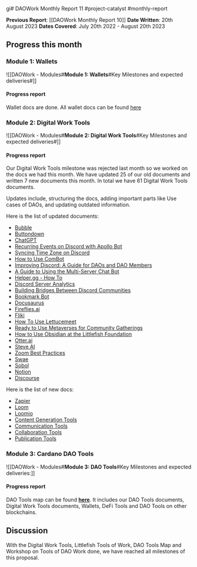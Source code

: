 gi# DAOWork Monthly Report 11
#project-catalyst #monthly-report

**Previous Report**: [[DAOWork Monthly Report 10]]
**Date Written**: 20th August 2023
**Dates Covered**: July 20th 2022 - August 20th 2023

## Progress this month

### Module 1: Wallets
![[DAOWork - Modules#**Module 1: Wallets**#Key Milestones and expected deliveries#]]

#### Progress report

Wallet docs are done. All wallet docs can be found [here](https://littlefish-1.gitbook.io/dao-work/dao-work-landing-page/cardano-wallets)

### Module 2: Digital Work Tools
![[DAOWork - Modules#**Module 2: Digital Work Tools**#Key Milestones and expected deliveries#]]

#### Progress report

Our Digital Work Tools milestone was rejected last month so we worked on the docs we had this month. We have updated 25 of our old documents and written 7 new documents this month. In total we have 61 Digital Work Tools documents.

Updates include, structuring the docs, adding important parts like Use cases of DAOs, and updating outdated information.

Here is the list of updated documents:
- [Bubble](https://tools.littlefish.foundation/littlefish-research-hub/all-docs/remote-work-tools/bubble)
- [Buttondown](https://tools.littlefish.foundation/littlefish-research-hub/all-docs/remote-work-tools/buttondown-email-newsletters)
- [ChatGPT](https://tools.littlefish.foundation/littlefish-research-hub/all-docs/remote-work-tools/generative-pre-trained-transformer-chatgpt)
- [Recurring Events on Discord with Apollo Bot](https://tools.littlefish.foundation/littlefish-research-hub/all-docs/remote-work-tools/recurring-events-on-discord-with-apollo-bot)
- [Syncing Time Zone on Discord](https://tools.littlefish.foundation/littlefish-research-hub/all-docs/remote-work-tools/syncing-time-zone-on-discord)
- [How to Use ComBot](https://tools.littlefish.foundation/littlefish-research-hub/all-docs/remote-work-tools/how-to-use-combot)
- [Improving Discord: A Guide for DAOs and DAO Members](https://tools.littlefish.foundation/littlefish-research-hub/all-docs/remote-work-tools/improving-discord-a-guide-for-daos-and-dao-members)
- [A Guide to Using the Multi-Server Chat Bot](https://tools.littlefish.foundation/littlefish-research-hub/all-docs/remote-work-tools/a-guide-to-using-the-multi-server-chat-bot)
- [Helper.gg - How To](https://tools.littlefish.foundation/littlefish-research-hub/all-docs/remote-work-tools/helper.gg-how-to)
- [Discord Server Analytics](https://tools.littlefish.foundation/littlefish-research-hub/all-docs/remote-work-tools/discord-server-analytics)
- [Building Bridges Between Discord Communities](https://tools.littlefish.foundation/littlefish-research-hub/all-docs/remote-work-tools/building-bridges-between-discord-communities)
- [Bookmark Bot](https://tools.littlefish.foundation/littlefish-research-hub/all-docs/remote-work-tools/bookmark-bot)
- [Docusaurus](https://tools.littlefish.foundation/littlefish-research-hub/all-docs/remote-work-tools/docusaurus)
- [Fireflies.ai](https://tools.littlefish.foundation/littlefish-research-hub/all-docs/remote-work-tools/fireflies.ai)
- [Fliki](https://tools.littlefish.foundation/littlefish-research-hub/all-docs/remote-work-tools/fliki)
- [How To Use Lettucemeet](https://tools.littlefish.foundation/littlefish-research-hub/all-docs/remote-work-tools/how-to-use-lettucemeet)
- [Ready to Use Metaverses for Community Gatherings](https://tools.littlefish.foundation/littlefish-research-hub/all-docs/remote-work-tools/ready-to-use-metaverses-for-community-gatherings)
- [How to Use Obsidian at the Littlefish Foundation](https://tools.littlefish.foundation/littlefish-research-hub/all-docs/remote-work-tools/how-to-use-obsidian-at-the-littlefish-foundation)
- [Otter.ai](https://tools.littlefish.foundation/littlefish-research-hub/all-docs/remote-work-tools/otter.ai)
- [Steve AI](https://tools.littlefish.foundation/littlefish-research-hub/all-docs/remote-work-tools/steve-ai)
- [Zoom Best Practices](https://tools.littlefish.foundation/littlefish-research-hub/all-docs/remote-work-tools/zoom-best-practices)
- [Swae](https://tools.littlefish.foundation/littlefish-research-hub/all-docs/dao-tools/other-chains/swae)
- [Sobol](https://tools.littlefish.foundation/littlefish-research-hub/all-docs/remote-work-tools/sobol)
- [Notion](https://tools.littlefish.foundation/littlefish-research-hub/all-docs/remote-work-tools/notion)
- [Discourse](https://tools.littlefish.foundation/littlefish-research-hub/all-docs/remote-work-tools/discourse)

Here is the list of new docs:

- [Zapier](https://tools.littlefish.foundation/littlefish-research-hub/all-docs/remote-work-tools/zapier)
- [Loom](https://tools.littlefish.foundation/littlefish-research-hub/all-docs/remote-work-tools/loom)
- [Loomio](https://tools.littlefish.foundation/littlefish-research-hub/all-docs/remote-work-tools/loomio)
- [Content Generation Tools](https://tools.littlefish.foundation/littlefish-research-hub/remote-work-tools/content-generation-tools)
- [Communication Tools](https://tools.littlefish.foundation/littlefish-research-hub/remote-work-tools/communication-tools)
- [Collaboration Tools](https://tools.littlefish.foundation/littlefish-research-hub/remote-work-tools/collaboration-tools)
- [Publication Tools](https://tools.littlefish.foundation/littlefish-research-hub/remote-work-tools/publication-tools)

### Module 3: Cardano DAO Tools
![[DAOWork - Modules#**Module 3: DAO Tools**#Key Milestones and expected deliveries:]]

#### Progress report

DAO Tools map can be found [**here**](https://map.littlefish.foundation). It includes our DAO Tools documents, Digital Work Tools documents, Wallets, DeFi Tools and DAO Tools on other blockchains.


## Discussion

With the Digital Work Tools, Littlefish Tools of Work, DAO Tools Map and Workshop on Tools of DAO Work done, we have reached all milestones of this proposal.